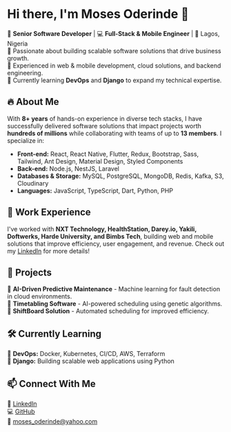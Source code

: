# Hi there, I'm Moses Oderinde 👋  

🚀 **Senior Software Developer** | 💻 **Full-Stack & Mobile Engineer** | 📍 Lagos, Nigeria  
🔹 Passionate about building scalable software solutions that drive business growth.  
🔹 Experienced in web & mobile development, cloud solutions, and backend engineering.  
🔹 Currently learning **DevOps** and **Django** to expand my technical expertise.  

## 🔥 About Me
With **8+ years** of hands-on experience in diverse tech stacks, I have successfully delivered software solutions that impact projects worth **hundreds of millions** while collaborating with teams of up to **13 members**. I specialize in:

- **Front-end:** React, React Native, Flutter, Redux, Bootstrap, Sass, Tailwind, Ant Design, Material Design, Styled Components  
- **Back-end:** Node.js, NestJS, Laravel  
- **Databases & Storage:** MySQL, PostgreSQL, MongoDB, Redis, Kafka, S3, Cloudinary  
- **Languages:** JavaScript, TypeScript, Dart, Python, PHP

## 💼 Work Experience  
I've worked with **NXT Technology, HealthStation, Darey.io, Yakili, Doftwerks, Harde University, and Bimbs Tech**, building web and mobile solutions that improve efficiency, user engagement, and revenue. Check out my [LinkedIn](https://www.linkedin.com/in/moses-oderinde) for more details!


## 🚀 Projects
🌟 **AI-Driven Predictive Maintenance** - Machine learning for fault detection in cloud environments.  
🌟 **Timetabling Software** - AI-powered scheduling using genetic algorithms.  
🌟 **ShiftBoard Solution** - Automated scheduling for improved efficiency.  

## 🛠 Currently Learning
🔹 **DevOps:** Docker, Kubernetes, CI/CD, AWS, Terraform  
🔹 **Django:** Building scalable web applications using Python  

## 📫 Connect With Me  
💼 [LinkedIn](https://www.linkedin.com/in/moses-oderinde)  
💻 [GitHub](https://github.com/bigbimbs)  
📧 moses_oderinde@yahoo.com  
